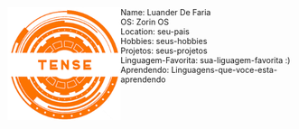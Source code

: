 <img src="assets/tense-logo.jpg" align="left" width="200px"/>
Name: Luander De Faria
<br>
OS: Zorin OS
<br>
Location: seu-pais
<br>
Hobbies: seus-hobbies
<br>
Projetos: seus-projetos
<br>
Linguagem-Favorita: sua-liguagem-favorita :)
<br>
Aprendendo: Linguagens-que-voce-esta-aprendendo
